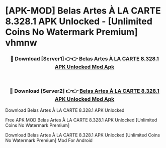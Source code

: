# [APK-MOD] Belas Artes À LA CARTE 8.328.1 APK Unlocked - [Unlimited Coins No Watermark Premium] vhmnw



<div align="center">
<h3>🔴 Download [Server1] 👉👉 <a href="https://momento.my/?title=Belas_Artes_À_LA_CARTE_8.328.1_APK_Unlocked">Belas Artes À LA CARTE 8.328.1 APK Unlocked Mod Apk</a></h3><br>

<h3>🔴 Download [Server2] 👉👉 <a href="https://momento.my/?title=Belas_Artes_À_LA_CARTE_8.328.1_APK_Unlocked">Belas Artes À LA CARTE 8.328.1 APK Unlocked Mod Apk</a></h3>
</div>



Download Belas Artes À LA CARTE 8.328.1 APK Unlocked 

Free APK MOD Belas Artes À LA CARTE 8.328.1 APK Unlocked [Unlimited Coins No Watermark Premium]

Download Belas Artes À LA CARTE 8.328.1 APK Unlocked [Unlimited Coins No Watermark Premium] Mod For Android
